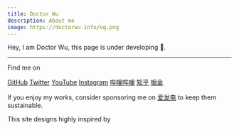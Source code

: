 ```yaml
---
title: Doctor Wu
description: About me
image: https://doctorwu.info/og.png
---
```


Hey, I am Doctor Wu, this page is under developing 🚧.

---

Find me on

<p flex="~ gap-3 wrap" class="mt--2!">
  <a href="https://github.com/Doctor-wu" target="_blank"><span op75 i-simple-icons-github /> GitHub</a>
  <a href="https://www.twitter.com/Doctorwu666" target="_blank"><span op75 i-ri-twitter-x-fill /> Twitter</a>
  <a href="https://www.youtube.com/Doctorwu666" target="_blank"><span op75 i-simple-icons-youtube /> YouTube</a>
  <a href="https://www.instagram.com/doctorwu666" target="_blank"><span op75 i-simple-icons-instagram /> Instagram</a>
  <a href="https://space.bilibili.com/343921694" target="_blank"><span op75 i-simple-icons-bilibili /> 哔哩哔哩</a>
  <a href="https://www.zhihu.com/people/dtwu666" target="_blank"><span op75 i-simple-icons-zhihu /> 知乎</a>
  <a href="https://juejin.cn/user/1723677080556621" target="_blank"><span op75 i-simple-icons-juejin /> 掘金</a>
</p>

If you enjoy my works, consider sponsoring me on [<span i-carbon-lightning /> 爱发电](https://afdian.net/a/doctorwu) to keep them sustainable.

<p>
This site designs highly inspired by <PeopleWithAvatar
 link="https://antfu.me"
 name="Anthony Fu"
 avatarUrl="https://avatars.githubusercontent.com/u/11247099"
/>
</p>
